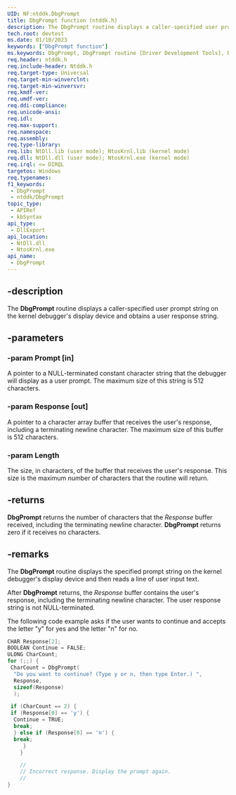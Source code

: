 ```yaml
---
UID: NF:ntddk.DbgPrompt
title: DbgPrompt function (ntddk.h)
description: The DbgPrompt routine displays a caller-specified user prompt string on the kernel debugger's display device and obtains a user response string.
tech.root: devtest
ms.date: 01/10/2023
keywords: ["DbgPrompt function"]
ms.keywords: DbgPrompt, DbgPrompt routine [Driver Development Tools], DebugFns_bf0bb6f5-3664-4f8d-811e-5d55fbb94081.xml, devtest.dbgprompt, ntddk/DbgPrompt
req.header: ntddk.h
req.include-header: Ntddk.h
req.target-type: Universal
req.target-min-winverclnt: 
req.target-min-winversvr: 
req.kmdf-ver: 
req.umdf-ver: 
req.ddi-compliance: 
req.unicode-ansi: 
req.idl: 
req.max-support: 
req.namespace: 
req.assembly: 
req.type-library: 
req.lib: NtDll.lib (user mode); NtosKrnl.lib (kernel mode)
req.dll: NtDll.dll (user mode); NtosKrnl.exe (kernel mode)
req.irql: <= DIRQL
targetos: Windows
req.typenames: 
f1_keywords:
 - DbgPrompt
 - ntddk/DbgPrompt
topic_type:
 - APIRef
 - kbSyntax
api_type:
 - DllExport
api_location:
 - NtDll.dll
 - NtosKrnl.exe
api_name:
 - DbgPrompt
---
```


## -description

The **DbgPrompt** routine displays a caller-specified user prompt string on the kernel debugger's display device and obtains a user response string.

## -parameters

### -param Prompt [in]

A pointer to a NULL-terminated constant character string that the debugger will display as a user prompt. The maximum size of this string is 512 characters.

### -param Response [out]

A pointer to a character array buffer that receives the user's response, including a terminating newline character. The maximum size of this buffer is 512 characters.

### -param Length

The size, in characters, of the buffer that receives the user's response. This size is the maximum number of characters that the routine will return.

## -returns

**DbgPrompt** returns the number of characters that the *Response* buffer received, including the terminating newline character. **DbgPrompt** returns zero if it receives no characters.

## -remarks

The **DbgPrompt** routine displays the specified prompt string on the kernel debugger's display device and then reads a line of user input text.

After **DbgPrompt** returns, the *Response* buffer contains the user's response, including the terminating newline character. The user response string is not NULL-terminated.

The following code example asks if the user wants to continue and accepts the letter "y" for yes and the letter "n" for no.

```cpp
CHAR Response[2];
BOOLEAN Continue = FALSE;
ULONG CharCount;
for (;;) {
 CharCount = DbgPrompt(
  "Do you want to continue? (Type y or n, then type Enter.) ",
  Response,
  sizeof(Response)
  );

 if (CharCount == 2) {
 if (Response[0] == 'y') {
  Continue = TRUE;
  break;
  } else if (Response[0] == 'n') {
  break;
     }
    }

    //
    // Incorrect response. Display the prompt again.
    //
}
```
